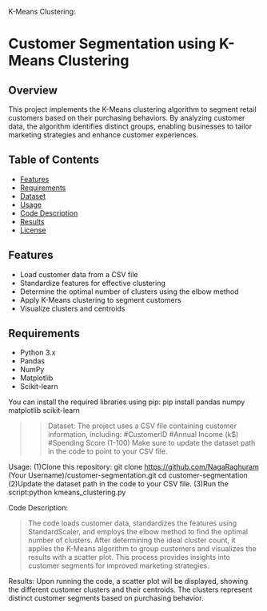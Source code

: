 K-Means Clustering:

# Customer Segmentation using K-Means Clustering
## Overview
This project implements the K-Means clustering algorithm to segment retail customers based on their purchasing behaviors.
By analyzing customer data, the algorithm identifies distinct groups, enabling businesses to tailor marketing strategies and enhance customer experiences.

## Table of Contents
- [Features](#features)
- [Requirements](#requirements)
- [Dataset](#dataset)
- [Usage](#usage)
- [Code Description](#code-description)
- [Results](#results)
- [License](#license)

## Features
- Load customer data from a CSV file
- Standardize features for effective clustering
- Determine the optimal number of clusters using the elbow method
- Apply K-Means clustering to segment customers
- Visualize clusters and centroids

## Requirements
- Python 3.x
- Pandas
- NumPy
- Matplotlib
- Scikit-learn

You can install the required libraries using pip:
pip install pandas numpy matplotlib scikit-learn

>>Dataset:
  The project uses a CSV file containing customer information, including:
  #CustomerID
  #Annual Income (k$)
  #Spending Score (1-100)
Make sure to update the dataset path in the code to point to your CSV file.

Usage:
(1)Clone this repository:
   git clone https://github.com/NagaRaghuram (Your Username)/customer-segmentation.git
   cd customer-segmentation
(2)Update the dataset path in the code to your CSV file.
(3)Run the script:python kmeans_clustering.py

Code Description:
>The code loads customer data, standardizes the features using StandardScaler, and employs the elbow method to find the optimal number of clusters.
>After determining the ideal cluster count, it applies the K-Means algorithm to group customers and visualizes the results with a scatter plot.
>This process provides insights into customer segments for improved marketing strategies.

Results:
Upon running the code, a scatter plot will be displayed, showing the different customer clusters and their centroids. The clusters represent distinct customer segments based on purchasing behavior.
